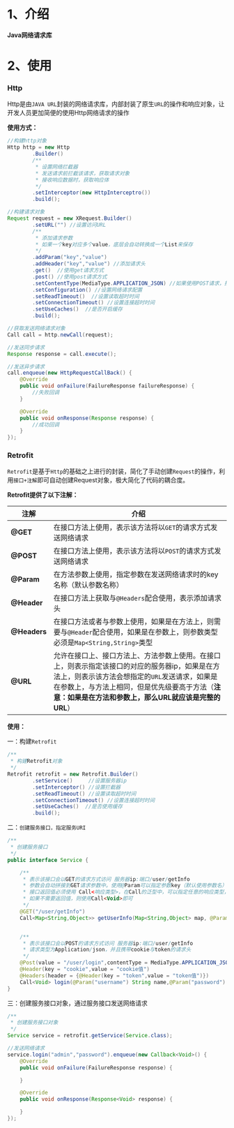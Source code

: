 # 1、介绍

**Java网络请求库**

# 2、使用

### Http

Http是由`JAVA URL`封装的网络请求库，内部封装了原生`URL`的操作和响应对象，让开发人员更加简便的使用Http网络请求的操作

**使用方式：**

```java
//构建http对象
Http http = new Http
        .Builder()
        /**
         * 设置网络拦截器
         * 发送请求前拦截该请求，获取请求对象
         * 接收响应数据时，获取响应体
         */
        .setInterceptor(new HttpInterceptro())
        .build();

//构建请求对象
Request request = new XRequest.Builder()
        .setURL("") //设置访问URL
        /**
         * 添加请求参数
         * 如果一个key对应多个value，底层会自动转换成一个List来保存
         */
        .addParam("key","value")
        .addHeader("key","value") //添加请求头
        .get()  //使用get请求方式
        .post() //使用post请求方式
        .setContentType(MediaType.APPLICATION_JSON) //如果使用POST请求，指定POST请求的方式
        .setConfiguration() //设置网络请求配置
        .setReadTimeout()  //设置读取超时时间
        .setConnectionTimeout() //设置连接超时时间
        .setUseCaches()  //是否开启缓存
        .build();

//获取发送网络请求对象
Call call = http.newCall(request);

//发送同步请求
Response response = call.execute();

//发送异步请求
call.enqueue(new HttpRequestCallBack() {
    @Override
    public void onFailure(FailureResponse failureResponse) {
        //失败回调
    }

    @Override
    public void onResponse(Response response) {
        //成功回调
    }
});
```

### Retrofit

`Retrofit`是基于`Http`的基础之上进行的封装，简化了手动创建`Request`的操作，利用`接口+注解`即可自动创建Request对象，极大简化了代码的耦合度。

**Retrofit提供了以下注解：**

| 注解         | 介绍                                                         |
| ------------ | ------------------------------------------------------------ |
| **@GET**     | 在接口方法上使用，表示该方法将以`GET`的请求方式发送网络请求  |
| **@POST**    | 在接口方法上使用，表示该方法将以`POST`的请求方式发送网络请求 |
| **@Param**   | 在方法参数上使用，指定参数在发送网络请求时的key名称（默认参数名称） |
| **@Header**  | 在接口方法上获取与`@Headers`配合使用，表示添加请求头         |
| **@Headers** | 在接口方法或者与参数上使用，如果是在方法上，则需要与`@Header`配合使用，如果是在参数上，则参数类型必须是`Map<String,String>`类型 |
| **@URL**     | 允许在接口上、接口方法上、方法参数上使用。在接口上，则表示指定该接口的对应的服务器ip，如果是在方法上，则表示该方法会想指定的`URL`发送请求，如果是在参数上，与方法上相同，但是优先级要高于方法（**注意：如果是在方法和参数上，那么URL就应该是完整的URL**） |

**使用：**

一：构建`Retrofit`

```java
/**
 * 构建Retrofit对象
 */
Retrofit retrofit = new Retrofit.Builder()
        .setService()     //设置服务器ip
        .setInterceptor() //设置拦截器
        .setReadTimeout() //设置读取超时时间
        .setConnectionTimeout() //设置连接超时时间
        .setUseCaches()  //是否使用缓存
        .build();
```

二：`创建服务接口，指定服务URI`

```java
/**
 * 创建服务接口
 */
public interface Service {

    /**
     * 表示该接口会以GET的请求方式访问 服务器ip:端口/user/getInfo
     * 参数会自动拼接到GET请求参数中。使用@Param可以指定参数key（默认使用参数名）
     * 接口返回值必须使用 Call<响应类型>，在Call的泛型中，可以指定任意的响应类型，Retrofit会将响应结果自动封装成该对象
     * 如果不需要返回值，则使用Call<Void>即可
     */
    @GET("/user/getInfo")
    Call<Map<String,Object>> getUserInfo(Map<String,Object> map, @Param("key名称") String key);


    /**
     * 表示该接口会以POST的请求方式访问 服务器ip:端口/user/getInfo
     * 请求类型为Application/json，并且携带cookie与token的请求头
     */
    @Post(value = "/user/login",contentType = MediaType.APPLICATION_JSON)
    @Header(key = "cookie",value = "cookie值")
    @Headers(header = {@Header(key = "token",value = "token值")})
    Call<Void> login(@Param("username") String name,@Param("password") String pwd);
}
```

三：创建服务接口对象，通过服务接口发送网络请求

```java
/**
 * 创建服务接口对象
 */
Service service = retrofit.getService(Service.class);

//发送网络请求
service.login("admin","password").enqueue(new Callback<Void>() {
    @Override
    public void onFailure(FailureResponse response) {

    }

    @Override
    public void onResponse(Response<Void> response) {

    }
});
```